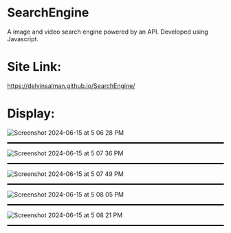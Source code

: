 # SearchEngine
A image and video search engine powered by an API. Developed using Javascript.


# Site Link:
https://delvinsalman.github.io/SearchEngine/ 


# Display:


![Screenshot 2024-06-15 at 5 06 28 PM](https://github.com/delvinsalman/SearchEngine/assets/90351386/1e4a739d-c604-4b84-985e-4c024bb9b29c)

<hr style="border:1px solid black">

![Screenshot 2024-06-15 at 5 07 36 PM](https://github.com/delvinsalman/SearchEngine/assets/90351386/05a09a5e-9bea-48fa-bcbf-890e062ed557)

<hr style="border:1px solid black">

![Screenshot 2024-06-15 at 5 07 49 PM](https://github.com/delvinsalman/SearchEngine/assets/90351386/9992870a-6c7c-4ba0-b158-57c24d5fd86f)

<hr style="border:1px solid black">

![Screenshot 2024-06-15 at 5 08 05 PM](https://github.com/delvinsalman/SearchEngine/assets/90351386/299fe96b-f512-4208-b8c5-111d42cc2031)

<hr style="border:1px solid black">

![Screenshot 2024-06-15 at 5 08 21 PM](https://github.com/delvinsalman/SearchEngine/assets/90351386/cf52f41e-8d62-4a75-b4c3-ed1ab609ef3b)

<hr style="border:1px solid black">

